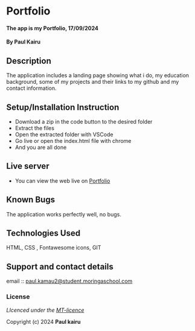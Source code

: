 # Portfolio
#### The app is my Portfolio, 17/09/2024
#### **By Paul Kairu**
## Description
The application includes a  landing page showing what i do, my education background, some of my projects and their links to my github  and my contact information.

## Setup/Installation Instruction
* Download a zip in the code button to the desired folder
* Extract the files
* Open the extracted folder with VSCode
* Go live or open the index.html file with chrome
* And you are all done

## Live server
* You can view the web live on [Portfolio](https://kairupaul77.github.io/portfolio-sdft11/)

## Known Bugs
The application works perfectly well, no bugs.

## Technologies Used
HTML, CSS , Fontawesome icons, GIT

## Support and contact details
email :: paul.kamau2@student.moringaschool.com

### License
*LIcenced under the [MT-licence](https://kairupaul77.github.io/portfolio-sdft11/blob/master/LICENSE.md)*

Copyright (c) 2024 **Paul kairu**